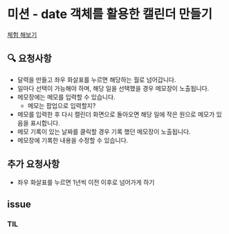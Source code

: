 # 미션 - date 객체를 활용한 캘린더 만들기
<a href="">체험 해보기</a>
<img src="">

## 🔍 요청사항
- 달력을 만들고 좌우 화살표를 누르면 해당하는 월로 넘어갑니다.
- 일마다 선택이 가능해야 하며, 해당 일을 선택했을 경우 메모장이 노출됩니다.
- 메모장에는 메모를 입력할 수 있습니다.  
    - 메모는 팝업으로 입력할지? 
- 메모를 입력한 후 다시 캘린더 화면으로 돌아오면 해당 일에 작은 원으로 메모가 있음을 표시합니다.
- 메모 기록이 있는 날짜를 클릭할 경우 기록 했던 메모장이 노출됩니다.
- 메모장에 기록한 내용을 수정할 수 있습니다.


## 추가 요청사항
- 좌우 화살표를 누르면 1년씩 이전 이후로 넘어가게 하기

## issue


### TIL
